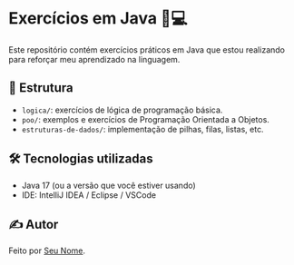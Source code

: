 # Exercícios em Java 🧠💻

Este repositório contém exercícios práticos em Java que estou realizando para reforçar meu aprendizado na linguagem.

## 📁 Estrutura

- `logica/`: exercícios de lógica de programação básica.
- `poo/`: exemplos e exercícios de Programação Orientada a Objetos.
- `estruturas-de-dados/`: implementação de pilhas, filas, listas, etc.

## 🛠️ Tecnologias utilizadas

- Java 17 (ou a versão que você estiver usando)
- IDE: IntelliJ IDEA / Eclipse / VSCode

## ✍️ Autor

Feito por [Seu Nome](https://github.com/seuusuario).
